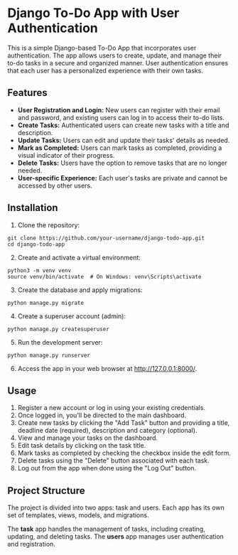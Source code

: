 # Django To-Do App with User Authentication


This is a simple Django-based To-Do App that incorporates user authentication. The app allows users to create, update, and manage their to-do tasks in a secure and organized manner. User authentication ensures that each user has a personalized experience with their own tasks.

## Features

- **User Registration and Login:** New users can register with their email and password, and existing users can log in to access their to-do lists.
- **Create Tasks:** Authenticated users can create new tasks with a title and description.
- **Update Tasks:** Users can edit and update their tasks' details as needed.
- **Mark as Completed:** Users can mark tasks as completed, providing a visual indicator of their progress.
- **Delete Tasks:** Users have the option to remove tasks that are no longer needed.
- **User-specific Experience:** Each user's tasks are private and cannot be accessed by other users.


## Installation

1. Clone the repository: 

```
git clone https://github.com/your-username/django-todo-app.git
cd django-todo-app
```

2. Create and activate a virtual environment:
```
python3 -m venv venv
source venv/bin/activate  # On Windows: venv\Scripts\activate
```
3. Create the database and apply migrations:
```
python manage.py migrate
```
4. Create a superuser account (admin):
```
python manage.py createsuperuser
```
5. Run the development server:
```
python manage.py runserver
```
6. Access the app in your web browser at http://127.0.0.1:8000/.

## Usage

1. Register a new account or log in using your existing credentials.
2. Once logged in, you'll be directed to the main dashboard.
3. Create new tasks by clicking the "Add Task" button and providing a title, deadline date (required), description and category (optional).
4. View and manage your tasks on the dashboard.
5. Edit task details by clicking on the task title.
6. Mark tasks as completed by checking the checkbox inside the edit form.
7. Delete tasks using the "Delete" button associated with each task.
8. Log out from the app when done using the "Log Out" button.

## Project Structure

The project is divided into two apps: task and users. Each app has its own set of templates, views, models, and migrations.

The **task** app handles the management of tasks, including creating, updating, and deleting tasks.
The **users** app manages user authentication and registration.
